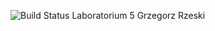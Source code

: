 ![Build Status](https://github.com/TestowanieAutomatyczneUG/laboratorium-5-Grzeskii/workflows/Python%20application/badge.svg?branch=master)
Laboratorium 5 Grzegorz Rzeski
